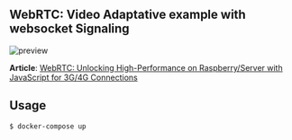 ## WebRTC: Video Adaptative example with websocket Signaling

![preview](https://miro.medium.com/v2/resize:fit:4800/format:webp/1*Mp7tdCBlCtVxstB4C_Jd7A.png)

**Article**: [WebRTC: Unlocking High-Performance on Raspberry/Server with JavaScript for 3G/4G Connections](https://medium.com/@marcus2vinicius/webrtc-unlocking-high-performance-on-raspberry-server-with-javascript-for-3g-4g-connections-8d1048bc12ff)

## Usage
```bash
$ docker-compose up
```

